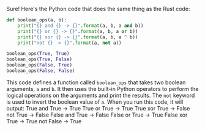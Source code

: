 Sure! Here's the Python code that does the same thing as the Rust code:
```python
def boolean_ops(a, b):
    print("{} and {} -> {}".format(a, b, a and b))
    print("{} or {} -> {}".format(a, b, a or b))
    print("{} xor {} -> {}".format(a, b, a ^ b))
    print("not {} -> {}".format(a, not a))

boolean_ops(True, True)
boolean_ops(True, False)
boolean_ops(False, True)
boolean_ops(False, False)
```
This code defines a function called `boolean_ops` that takes two boolean arguments, `a` and `b`. It then uses the built-in Python operators to perform the logical operations on the arguments and print the results. The `not` keyword is used to invert the boolean value of `a`. 
When you run this code, it will output:
True and True -> True
True or True -> True
True xor True -> False
not True -> False
False and True -> False
False or True -> True
False xor True -> True
not False -> True

